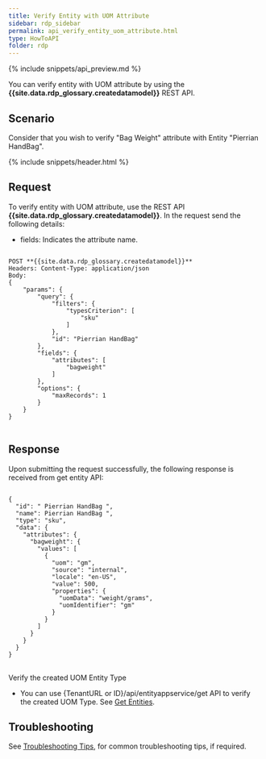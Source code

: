 ```yaml
---
title: Verify Entity with UOM Attribute
sidebar: rdp_sidebar
permalink: api_verify_entity_uom_attribute.html
type: HowToAPI
folder: rdp
---
```


{% include snippets/api_preview.md %}

You can verify entity with UOM attribute by using the **{{site.data.rdp_glossary.createdatamodel}}** REST API.

## Scenario

Consider that you wish to verify "Bag Weight" attribute with Entity "Pierrian HandBag".

{% include snippets/header.html %}

## Request

To verify entity with UOM attribute, use the REST API **{{site.data.rdp_glossary.createdatamodel}}**. In the request send the following details:
* fields: Indicates the attribute name.

<pre>
<code>
POST **{{site.data.rdp_glossary.createdatamodel}}**
Headers: Content-Type: application/json
Body:
{
    "params": {
        "query": {
            "filters": {
                "typesCriterion": [
                    "sku"
                ]
            },
            "id": "Pierrian HandBag"
        },
        "fields": {
            "attributes": [
                "bagweight"
            ]
        },
        "options": {
            "maxRecords": 1
        }
    }
}
</code>
</pre>

## Response

Upon submitting the request successfully, the following response is received from get entity API:

<pre>
<code>
{
  "id": " Pierrian HandBag ",
  "name": Pierrian HandBag ",
  "type": "sku",
  "data": {
    "attributes": {
      "bagweight": {
        "values": [
          {
            "uom": "gm",
            "source": "internal",
            "locale": "en-US",
            "value": 500,
            "properties": {
              "uomData": "weight/grams",
              "uomIdentifier": "gm"
            }
          }
        ]
      }
    }
  }
}
</code>
</pre>

Verify the created UOM Entity Type
* You can use {TenantURL or ID}/api/entityappservice/get API to verify the created UOM Type. See [Get Entities](api_app_get_entity.html).

## Troubleshooting

See [Troubleshooting Tips](api_troubleshooting_tips.html), for common troubleshooting tips, if required.
